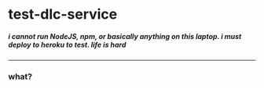 # test-dlc-service
##### i cannot run NodeJS, npm, or basically anything on this laptop. i must deploy to heroku to test. life is hard

---

### what?
